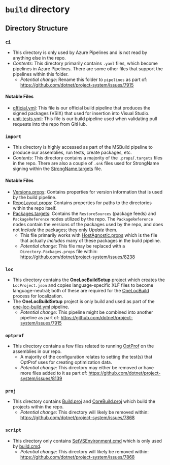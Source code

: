 # `build` directory
## Directory Structure
### `ci`
- This directory is only used by Azure Pipelines and is not read by anything else in the repo.
- *Contents*: This directory primarily contains `.yaml` files, which become pipelines in Azure Pipelines. There are some other files that support the pipelines within this folder.
  - *Potential change*: Rename this folder to `pipelines` as part of: https://github.com/dotnet/project-system/issues/7915

#### Notable Files
- [official.yml](build\official.yml): This file is our official build pipeline that produces the signed packages (VSIX) that used for insertion into Visual Studio.
- [unit-tests.yml](build\unit-tests.yml): This file is our build pipeline used when validating pull requests into the repo from GitHub.

### `import`
- This directory is highly accessed as part of the MSBuild pipeline to produce our assemblies, run tests, create packages, etc.
- *Contents*: This directory contains a majority of the `.props`/`.targets` files in the repo. There are also a couple of `.snk` files used for StrongName signing within the [StrongName.targets](import\StrongName.targets) file.

#### Notable Files
- [Versions.props](import\Versions.props): Contains properties for version information that is used by the build pipeline.
- [RepoLayout.props](import\RepoLayout.props): Contains properties for paths to the directories within the repo itself.
- [Packages.targets](import\Packages.targets): Contains the `RestoreSources` (package feeds) and `PackageReference` nodes utilized by the repo. The `PackageReference` nodes contain the versions of the packages used by the repo, and does not *Include* the packages; they only *Update* them.
  - This file primarily works with [HostAgnostic.props](import\HostAgnostic.props) which is the file that actually *Includes* many of these packages in the build pipeline.
  - *Potential change*: This file may be replaced with a `Directory.Packages.props` file within: https://github.com/dotnet/project-system/issues/8238

### `loc`
- This directory contains the **OneLocBuildSetup** project which creates the `LocProject.json` and copies language-specific XLF files to become language-neutral; both of these are required for the [OneLocBuild](https://aka.ms/OneLocBuild) process for localization.
- The **OneLocBuildSetup** project is only build and used as part of the [one-loc-build.yml](build\one-loc-build.yml) pipeline.
  - *Potential change*: This pipeline might be combined into another pipeline as part of: https://github.com/dotnet/project-system/issues/7915

### `optprof`
- This directory contains a few files related to running [OptProf](https://aka.ms/OptProf) on the assemblies in our repo.
  - A majority of the configuration relates to setting the test(s) that OptProf uses for creating optimization data.
  - *Potential change*: This directory may either be removed *or* have more files added to it as part of: https://github.com/dotnet/project-system/issues/8139

### `proj`
- This directory contains [Build.proj](proj\Build.proj) and [CoreBuild.proj](proj\CoreBuild.proj) which build the projects within the repo.
  - *Potential change*: This directory will likely be removed within: https://github.com/dotnet/project-system/issues/7868

### `script`
- This directory only contains [SetVSEnvironment.cmd](script\SetVSEnvironment.cmd) which is only used by [build.cmd](..\build.cmd).
  - *Potential change*: This directory will likely be removed within: https://github.com/dotnet/project-system/issues/7868